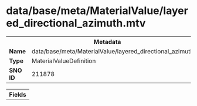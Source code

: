 <h1>data/base/meta/MaterialValue/layered_directional_azimuth.mtv</h1><table><tr><th colspan="100%">Metadata</th></tr><tr><td><b>Name</b></td><td>data/base/meta/MaterialValue/layered_directional_azimuth.mtv</td></tr><tr><td><b>Type</b></td><td>MaterialValueDefinition</td></tr><tr><td><b>SNO ID</b></td><td>211878</td></tr></table>

<table><tr><th colspan="100%">Fields</th></tr></table>

